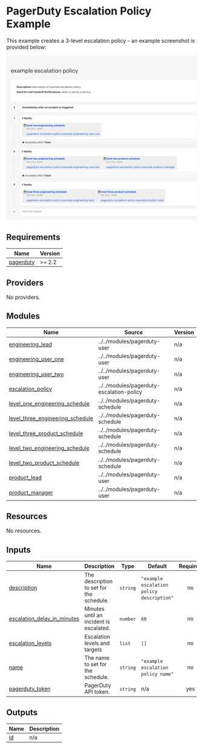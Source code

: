 # PagerDuty Escalation Policy Example

This example creates a 3-level escalation policy - an example screenshot is provided below:

![img.png](example-escalation-policy-screenshot.png)

<!-- BEGIN_TF_DOCS -->
## Requirements

| Name | Version |
|------|---------|
| <a name="requirement_pagerduty"></a> [pagerduty](#requirement\_pagerduty) | >= 2.2 |

## Providers

No providers.

## Modules

| Name | Source | Version |
|------|--------|---------|
| <a name="module_engineering_lead"></a> [engineering\_lead](#module\_engineering\_lead) | ../../modules/pagerduty-user | n/a |
| <a name="module_engineering_user_one"></a> [engineering\_user\_one](#module\_engineering\_user\_one) | ../../modules/pagerduty-user | n/a |
| <a name="module_engineering_user_two"></a> [engineering\_user\_two](#module\_engineering\_user\_two) | ../../modules/pagerduty-user | n/a |
| <a name="module_escalation_policy"></a> [escalation\_policy](#module\_escalation\_policy) | ../../modules/pagerduty-escalation-policy | n/a |
| <a name="module_level_one_engineering_schedule"></a> [level\_one\_engineering\_schedule](#module\_level\_one\_engineering\_schedule) | ../../modules/pagerduty-schedule | n/a |
| <a name="module_level_three_engineering_schedule"></a> [level\_three\_engineering\_schedule](#module\_level\_three\_engineering\_schedule) | ../../modules/pagerduty-schedule | n/a |
| <a name="module_level_three_product_schedule"></a> [level\_three\_product\_schedule](#module\_level\_three\_product\_schedule) | ../../modules/pagerduty-schedule | n/a |
| <a name="module_level_two_engineering_schedule"></a> [level\_two\_engineering\_schedule](#module\_level\_two\_engineering\_schedule) | ../../modules/pagerduty-schedule | n/a |
| <a name="module_level_two_product_schedule"></a> [level\_two\_product\_schedule](#module\_level\_two\_product\_schedule) | ../../modules/pagerduty-schedule | n/a |
| <a name="module_product_lead"></a> [product\_lead](#module\_product\_lead) | ../../modules/pagerduty-user | n/a |
| <a name="module_product_manager"></a> [product\_manager](#module\_product\_manager) | ../../modules/pagerduty-user | n/a |

## Resources

No resources.

## Inputs

| Name | Description | Type | Default | Required |
|------|-------------|------|---------|:--------:|
| <a name="input_description"></a> [description](#input\_description) | The description to set for the schedule. | `string` | `"example escalation policy description"` | no |
| <a name="input_escalation_delay_in_minutes"></a> [escalation\_delay\_in\_minutes](#input\_escalation\_delay\_in\_minutes) | Minutes until an incident is escalated. | `number` | `60` | no |
| <a name="input_escalation_levels"></a> [escalation\_levels](#input\_escalation\_levels) | Escalation levels and targets | `list` | `[]` | no |
| <a name="input_name"></a> [name](#input\_name) | The name to set for the schedule. | `string` | `"example escalation policy name"` | no |
| <a name="input_pagerduty_token"></a> [pagerduty\_token](#input\_pagerduty\_token) | PagerDuty API token. | `string` | n/a | yes |

## Outputs

| Name | Description |
|------|-------------|
| <a name="output_id"></a> [id](#output\_id) | n/a |
<!-- END_TF_DOCS -->
